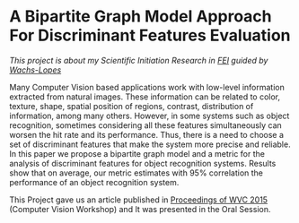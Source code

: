 # A Bipartite Graph Model Approach For Discriminant Features Evaluation

*This project is about my Scientific Initiation Research in [FEI](http://www.fei.edu.br) guided by [Wachs-Lopes](https://github.com/lopespt)*

Many Computer Vision based applications work with low-level information extracted from natural images. These information can be related to color, texture, shape, spatial position of regions, contrast, distribution of information, among many others. However, in some systems such as object recognition, sometimes considering all these features simultaneously can worsen the hit rate and its performance. Thus, there is a need to choose a set of discriminant features that make the system more precise and reliable. In this paper we propose a bipartite graph model and a metric for the analysis of discriminant features for object recognition systems. Results show that on average, our metric estimates with 95% correlation the performance of an object recognition system.             

This Project gave us an article published in [ Proceedings of WVC 2015](http://wvc2015.eesc.usp.br/Proceedings_WVC2015.pdf) (Computer Vision Workshop) and It was presented in the Oral Session. 